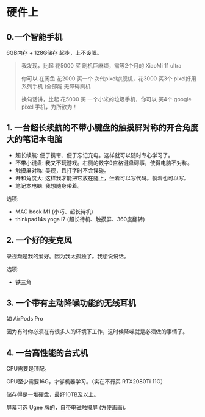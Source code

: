 # 硬件上

## 0.一个智能手机

6GB内存 + 128G储存 起步，上不设限。

> 我发现，比起 花5000 买 刷机巨麻烦，需等2个月的 XiaoMi 11 ultra
>
> 你可以 在闲鱼 花2000 买一个 次代pixel旗舰机，花3000 买3个 pixel好用系列手机 (全部能 无障碍刷机
>
> 换句话讲，比起 花5000 买 一个小米的垃圾手机，你可以 买4个 google pixel 手机，为所欲为！

## 1. 一台超长续航的不带小键盘的触摸屏对称的开合角度大的笔记本电脑

* 超长续航: 便于携带、便于忘记充电。这样就可以随时专心学习了。
* 不带小键盘: 我又不玩游戏。右侧的数字9宫格键盘碍事，使得电脑不对称。
* 触摸屏对称: 美观，且打字时不会误碰。
* 开和角度大: 这样我才能把它放在腿上，坐着可以写代码。躺着也可以写。
* 笔记本电脑: 我想随身带着。

选项:

* MAC book M1 (小巧、超长待机)
* thinkpad14s yoga i7 (超长待机、触摸屏、360度翻转)

## 2. 一个好的麦克风

录视频是我的爱好。因为我太孤独了。我想说说话。

选项:

* 铁三角

## 3. 一个带有主动降噪功能的无线耳机

如 AirPods Pro

因为有时你必须在有很多人的环境下工作，这时候降噪就是必须做的事情了。

## 4. 一台高性能的台式机

CPU需要是顶配。

GPU至少需要16G，才够机器学习。（实在不行买 RTX2080Ti 11G）

储存得是一堆硬盘，最好10TB及以上。

屏幕可选 Ugee 牌的，自带电磁触摸屏 (方便画画)。
